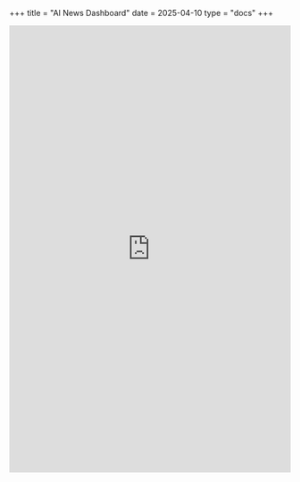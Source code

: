 +++
title = "AI News Dashboard"
date = 2025-04-10
type = "docs"
+++

<iframe src="https://luca-carbone.shinyapps.io/ai_news_app/" width="100%" height="800px" frameborder="0"></iframe>